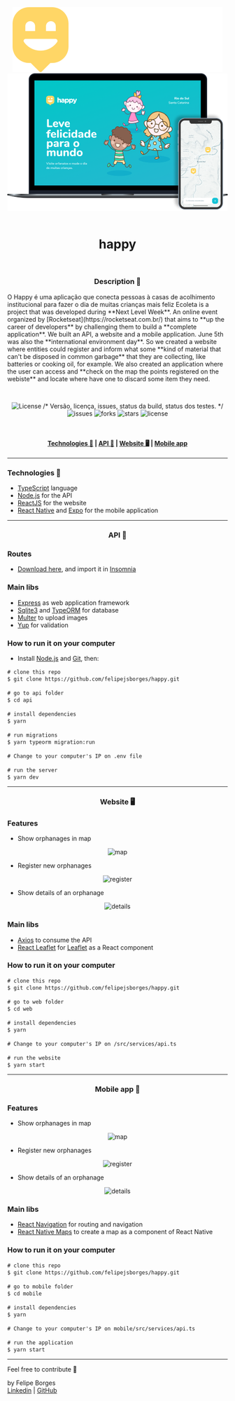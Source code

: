 <div align="center">
  <img alt="Happy Logo" src=".github/logo.svg" />
	<img src="/.github/banner.png" alt="banner" />
</div>

<br>
<div align="center">
	<h1>happy</h1>
</div>
<br>

<div align="center">
	<h3>Description 🚪</h3>
</div>

<p>
  O Happy é uma aplicação que conecta pessoas à casas de acolhimento institucional para fazer o dia de muitas crianças mais feliz
  Ecoleta is a project that was developed during **Next Level Week**. An online event organized by [Rocketseat](https://rocketseat.com.br/) that aims to **up the career of developers** by challenging them to build a **complete application**. We built an API, a website and a mobile application. June 5th was also the **international environment day**. So we created a website where entities could register and inform what some **kind of material that can't be disposed in common garbage** that they are collecting, like batteries or cooking oil, for example. We also created an application where the user can access and **check on the map the points registered on the webiste** and locate where have one to discard some item they need.
</p>

<br>

<p align="center">
  <img alt="License" src="https://img.shields.io/static/v1?label=license&message=MIT&color=15C3D6&labelColor=000000">
  /* Versão, licença, issues, status da build, status dos testes. */
  <img alt="issues" src="https://img.shields.io/github/issues/felipejsborges/happy">
  <img alt="forks" src="https://img.shields.io/github/forks/felipejsborges/happy">
  <img alt="stars" src="https://img.shields.io/github/stars/felipejsborges/happy">
  <img alt="license" src="https://img.shields.io/github/license/felipejsborges/happy">
</p>

<br>

<h4 align="center">   
	<a href="#technologies-">Technologies 🚀</a>		|    
  <a href="#api-">API 📡</a>		|    
	<a href="#website-">Website 🖥️</a>		|    
	<a href="#mobile-app-">Mobile app</a>
</h4>

<hr>

<h3>Technologies 🚀</h3>

- [TypeScript](https://www.typescriptlang.org/docs/home.html) language
- [Node.js](https://nodejs.org/en/docs/) for the API
- [ReactJS](https://reactjs.org/docs/getting-started.html) for the website
- [React Native](https://reactnative.dev/docs/getting-started) and [Expo](https://docs.expo.io/) for the mobile application

<hr>

<div align="center">
	<h3>API 📡</h3>
</div>

<h3>Routes</h3>

- [Download here](https://drive.google.com/file/d/1zpwo4oeFFc7hIjl6sJ_3sssnO63IPDjs/view?usp=sharing), and import it in [Insomnia](https://insomnia.rest/)

<h3>Main libs</h3>

- [Express](https://expressjs.com/) as web application framework
- [Sqlite3](https://www.sqlite.org/docs.html) and [TypeORM](https://typeorm.io/) for database
- [Multer](https://www.npmjs.com/package/multer) to upload images
- [Yup](https://www.npmjs.com/package/yup) for validation

<h3>How to run it on your computer</h3>

- Install [Node.js](https://nodejs.org/en/download/) and [Git](https://git-scm.com/book/en/v2/Getting-Started-Installing-Git), then:

```
# clone this repo
$ git clone https://github.com/felipejsborges/happy.git

# go to api folder
$ cd api

# install dependencies
$ yarn

# run migrations
$ yarn typeorm migration:run

# Change to your computer's IP on .env file

# run the server
$ yarn dev
```
<hr>

<div align="center">
	<h3>Website 🖥️</h3>
</div>

<h3>Features</h3>

- Show orphanages in map

<div align="center">
	<img src="/.github/map.gif" alt="map" style="max-width:100%"/>
</div>

- Register new orphanages

<div align="center">
	<img src="/.github/register.gif" alt="register" style="max-width:100%"/>
</div>

- Show details of an orphanage

<div align="center">
	<img src="/.github/details.gif" alt="details" style="max-width:100%"/>
</div>

<h3>Main libs</h3>
 
- [Axios](https://github.com/axios/axios) to consume the API
- [React Leaflet](https://react-leaflet.js.org/docs/en/intro) for [Leaflet](https://leafletjs.com/reference-1.6.0.html) as a React component

<h3>How to run it on your computer</h3>
 
```
# clone this repo
$ git clone https://github.com/felipejsborges/happy.git

# go to web folder
$ cd web

# install dependencies
$ yarn

# Change to your computer's IP on /src/services/api.ts

# run the website
$ yarn start
```
<hr>

<div align="center">
	<h3>Mobile app 📱</h3>
</div>

<h3>Features</h3>

- Show orphanages in map

<div align="center">
	<img src="/.github/map.gif" alt="map" style="max-width:100%"/>
</div>

- Register new orphanages

<div align="center">
	<img src="/.github/register.gif" alt="register" style="max-width:100%"/>
</div>

- Show details of an orphanage

<div align="center">
	<img src="/.github/details.gif" alt="details" style="max-width:100%"/>
</div>

<h3>Main libs</h3>

- [React Navigation](https://reactnavigation.org/docs/getting-started/) for routing and navigation
- [React Native Maps](https://github.com/react-native-community/react-native-maps) to create a map as a component of React Native

<h3>How to run it on your computer</h3>

```
# clone this repo
$ git clone https://github.com/felipejsborges/happy.git

# go to mobile folder
$ cd mobile

# install dependencies
$ yarn

# Change to your computer's IP on mobile/src/services/api.ts

# run the application
$ yarn start
```

<hr>

<span>Feel free to contribute 💪</span>

by Felipe Borges<br>
[Linkedin](https://www.linkedin.com/in/felipejsborges) | [GitHub](https://github.com/felipejsborges)
